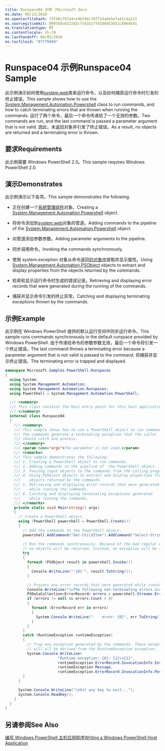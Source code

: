 ```yaml
---
title: Runspace04 示例 |Microsoft Docs
ms.date: 09/13/2016
ms.openlocfilehash: 73f48c797a4ce9bf4bc78ff34abb5efa41cda121
ms.sourcegitcommit: 0907b8c6322d2c7c61b17f8168d53452c8964b41
ms.translationtype: MT
ms.contentlocale: zh-CN
ms.lasthandoff: 08/05/2020
ms.locfileid: "87779499"
---
```

# <a name="runspace04-sample"></a><span data-ttu-id="37e5b-102">Runspace04 示例</span><span class="sxs-lookup"><span data-stu-id="37e5b-102">Runspace04 Sample</span></span>

<span data-ttu-id="37e5b-103">此示例演示如何使用[system.web](/dotnet/api/system.management.automation.powershell)类来运行命令，以及如何捕获运行命令时引发的终止错误。</span><span class="sxs-lookup"><span data-stu-id="37e5b-103">This sample shows how to use the [System.Management.Automation.Powershell](/dotnet/api/system.management.automation.powershell) class to run commands, and how to catch terminating errors that are thrown when running the commands.</span></span> <span data-ttu-id="37e5b-104">运行了两个命令，最后一个命令传递给了一个无效的参数。</span><span class="sxs-lookup"><span data-stu-id="37e5b-104">Two commands are run, and the last command is passed a parameter argument that is not valid.</span></span> <span data-ttu-id="37e5b-105">因此，未返回对象并引发了终止错误。</span><span class="sxs-lookup"><span data-stu-id="37e5b-105">As a result, no objects are returned and a terminating error is thrown.</span></span>

## <a name="requirements"></a><span data-ttu-id="37e5b-106">要求</span><span class="sxs-lookup"><span data-stu-id="37e5b-106">Requirements</span></span>

<span data-ttu-id="37e5b-107">此示例需要 Windows PowerShell 2.0。</span><span class="sxs-lookup"><span data-stu-id="37e5b-107">This sample requires Windows PowerShell 2.0.</span></span>

## <a name="demonstrates"></a><span data-ttu-id="37e5b-108">演示</span><span class="sxs-lookup"><span data-stu-id="37e5b-108">Demonstrates</span></span>

<span data-ttu-id="37e5b-109">此示例演示以下各项。</span><span class="sxs-lookup"><span data-stu-id="37e5b-109">This sample demonstrates the following.</span></span>

- <span data-ttu-id="37e5b-110">正在创建一个[系统管理组件](/dotnet/api/system.management.automation.powershell)对象。</span><span class="sxs-lookup"><span data-stu-id="37e5b-110">Creating a [System.Management.Automation.Powershell](/dotnet/api/system.management.automation.powershell) object.</span></span>

- <span data-ttu-id="37e5b-111">将命令添加到[system.web](/dotnet/api/system.management.automation.powershell)对象的管道。</span><span class="sxs-lookup"><span data-stu-id="37e5b-111">Adding commands to the pipeline of the [System.Management.Automation.Powershell](/dotnet/api/system.management.automation.powershell) object.</span></span>

- <span data-ttu-id="37e5b-112">向管道添加参数参数。</span><span class="sxs-lookup"><span data-stu-id="37e5b-112">Adding parameter arguments to the pipeline.</span></span>

- <span data-ttu-id="37e5b-113">同步调用命令。</span><span class="sxs-lookup"><span data-stu-id="37e5b-113">Invoking the commands synchronously.</span></span>

- <span data-ttu-id="37e5b-114">使用 system.exception 对象从命令返回[的对象中](/dotnet/api/System.Management.Automation.PSObject)提取并显示属性。</span><span class="sxs-lookup"><span data-stu-id="37e5b-114">Using [System.Management.Automation.PSObject](/dotnet/api/System.Management.Automation.PSObject) objects to extract and display properties from the objects returned by the commands.</span></span>

- <span data-ttu-id="37e5b-115">检索和显示运行命令时生成的错误记录。</span><span class="sxs-lookup"><span data-stu-id="37e5b-115">Retrieving and displaying error records that were generated during the running of the commands.</span></span>

- <span data-ttu-id="37e5b-116">捕获并显示命令引发的终止异常。</span><span class="sxs-lookup"><span data-stu-id="37e5b-116">Catching and displaying terminating exceptions thrown by the commands.</span></span>

## <a name="example"></a><span data-ttu-id="37e5b-117">示例</span><span class="sxs-lookup"><span data-stu-id="37e5b-117">Example</span></span>

<span data-ttu-id="37e5b-118">此示例在 Windows PowerShell 提供的默认运行空间中同步运行命令。</span><span class="sxs-lookup"><span data-stu-id="37e5b-118">This sample runs commands synchronously in the default runspace provided by Windows PowerShell.</span></span> <span data-ttu-id="37e5b-119">由于传递给命令的参数参数无效，最后一个命令将引发一个终止错误。</span><span class="sxs-lookup"><span data-stu-id="37e5b-119">The last command throws a terminating error because a parameter argument that is not valid is passed to the command.</span></span> <span data-ttu-id="37e5b-120">将捕获并显示终止错误。</span><span class="sxs-lookup"><span data-stu-id="37e5b-120">The terminating error is trapped and displayed.</span></span>

```csharp
namespace Microsoft.Samples.PowerShell.Runspaces
{
  using System;
  using System.Management.Automation;
  using System.Management.Automation.Runspaces;
  using PowerShell = System.Management.Automation.PowerShell;

  /// <summary>
  /// This class contains the Main entry point for this host application.
  /// </summary>
  internal class Runspace04
  {
    /// <summary>
    /// This sample shows how to use a PowerShell object to run commands.
    /// The commands generate a terminating exception that the caller
    /// should catch and process.
    /// </summary>
    /// <param name="args">The parameter is not used.</param>
    /// <remarks>
    /// This sample demonstrates the following:
    /// 1. Creating a PowerShell object to run commands.
    /// 2. Adding commands to the pipeline of  the PowerShell object.
    /// 3. Passing input objects to the commands from the calling program.
    /// 4. Using PSObject objects to extract and display properties from the
    ///    objects returned by the commands.
    /// 5. Retrieving and displaying error records that were generated
    ///    while running the commands.
    /// 6. Catching and displaying terminating exceptions generated
    ///    while running the commands.
    /// </remarks>
    private static void Main(string[] args)
    {
      // Create a PowerShell object.
      using (PowerShell powershell = PowerShell.Create())
      {
        // Add the commands to the PowerShell object.
        powershell.AddCommand("Get-ChildItem").AddCommand("Select-String").AddArgument("*");

        // Run the commands synchronously. Because of the bad regular expression,
        // no objects will be returned. Instead, an exception will be thrown.
        try
        {
          foreach (PSObject result in powershell.Invoke())
          {
            Console.WriteLine("'{0}'", result.ToString());
          }

          // Process any error records that were generated while running the commands.
          Console.WriteLine("\nThe following non-terminating errors occurred:\n");
          PSDataCollection<ErrorRecord> errors = powershell.Streams.Error;
          if (errors != null && errors.Count > 0)
          {
            foreach (ErrorRecord err in errors)
            {
              System.Console.WriteLine("    error: {0}", err.ToString());
            }
          }
        }
        catch (RuntimeException runtimeException)
        {
          // Trap any exception generated by the commands. These exceptions
          // will all be derived from the RuntimeException exception.
          System.Console.WriteLine(
                        "Runtime exception: {0}: {1}\n{2}",
                        runtimeException.ErrorRecord.InvocationInfo.InvocationName,
                        runtimeException.Message,
                        runtimeException.ErrorRecord.InvocationInfo.PositionMessage);
        }
      }

      System.Console.WriteLine("\nHit any key to exit...");
      System.Console.ReadKey();
    }
  }
}
```

## <a name="see-also"></a><span data-ttu-id="37e5b-121">另请参阅</span><span class="sxs-lookup"><span data-stu-id="37e5b-121">See Also</span></span>

[<span data-ttu-id="37e5b-122">编写 Windows PowerShell 主机应用程序</span><span class="sxs-lookup"><span data-stu-id="37e5b-122">Writing a Windows PowerShell Host Application</span></span>](./writing-a-windows-powershell-host-application.md)
